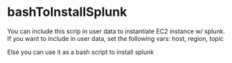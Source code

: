 # bashToInstallSplunk
You can include this scrip in user data to instantiate EC2 instance w/ splunk.  
If you want to include in user data, set the following vars:
host, region, topic

Else you can use it as a bash script to install splunk


